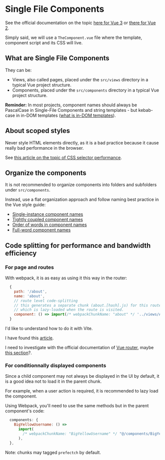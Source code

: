 # Single File Components

See the official documentation on the topic [here for Vue 3](https://vuejs.org/guide/scaling-up/sfc.html) or [there for Vue 2](https://v2.vuejs.org/v2/guide/single-file-components).

Simply said, we will use a `TheComponent.vue` file where the template, component script and its CSS will live.

## What are Single File Components

They can be:

- Views, also called pages, placed under the `src/views` directory in a typical Vue project structure.
- Components, placed under the `src/components` directory in a typical Vue project structure.

**Reminder:** In most projects, component names should always be PascalCase in Single-File Components and string templates - but kebab-case in in-DOM templates ([what is in-DOM templates](https://stackoverflow.com/a/68583980)).

## About scoped styles

Never style HTML elements directly, as it is a bad practice because it cause really bad performance in the browser.

See [this article on the topic of CSS selector performance](https://blogs.windows.com/msedgedev/2023/01/17/the-truth-about-css-selector-performance/).

## Organize the components

It is not recommended to organize components into folders and subfolders under `src/components`.

Instead, use a flat organization approach and follow naming best practice in the Vue style guide:

- [Single-instance component names](https://vuejs.org/style-guide/rules-strongly-recommended.html#single-instance-component-names)
- [Tightly coupled component names](https://vuejs.org/style-guide/rules-strongly-recommended.html#tightly-coupled-component-names)
- [Order of words in component names](https://vuejs.org/style-guide/rules-strongly-recommended.html#order-of-words-in-component-names)
- [Full-word component names](https://vuejs.org/style-guide/rules-strongly-recommended.html#full-word-component-names)

## Code splitting for performance and bandwidth efficiency

### For page and routes

With webpack, it is as easy as using it this way in the router:

```javascript
  {
    path: '/about',
    name: 'about',
    // route level code-splitting
    // this generates a separate chunk (about.[hash].js) for this route
    // which is lazy-loaded when the route is visited.
    component: () => import(/* webpackChunkName: "about" */ '../views/AboutView.vue')
  }

```

I'd like to understand how to do it with Vite.

I have found this [article](https://sambitsahoo.com/blog/vite-code-splitting-that-works.html).

I need to investigate with the official documentation of [Vue router](https://router.vuejs.org/guide/advanced/lazy-loading.html), maybe [this section](https://router.vuejs.org/guide/advanced/lazy-loading.html#With-Vite)?.

### For conditionnally displayed components

Since a child component may not always be displayed in the UI by default, it is a good idea not to load it in the parent chunk.

For example, when a user action is required, it is recommended to lazy load the component.

Using Webpack, you'll need to use the same methods but in the parent component's code:

```javascript
  components: {
    BigYellowUsername: () =>
      import(
        /* webpackChunkName: "BigYellowUsername" */ "@/components/BigYellowUsername.vue"
      ),
  },
```

Note: chunks may tagged `prefectch` by default.

